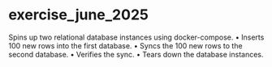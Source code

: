 # exercise_june_2025
Spins up two relational database instances using docker-compose. • Inserts 100 new rows into the first database. • Syncs the 100 new rows to the second database. • Verifies the sync. • Tears down the database instances.
